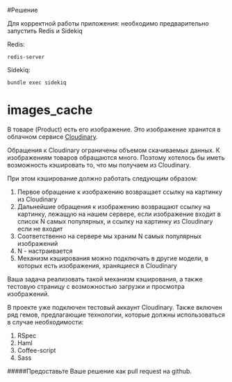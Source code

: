 #Решение

Для корректной работы приложения: необходимо предварительно запустить Redis и Sidekiq

Redis:

    redis-server

Sidekiq:

    bundle exec sidekiq


images_cache
============

В товаре (Product) есть его изображение. Это изображение хранится в облачном сервисе [Cloudinary](http://www.cloudinary.com).

Обращения к Cloudinary ограничены объемом скачиваемых данных. К изображениям товаров обращаются много. Поэтому хотелось бы иметь возможность кэшировать то, что мы получаем из Cloudinary.

При этом кэширование должно работать следующим образом:

1. Первое обращение к изображению возвращает ссылку на картинку из Cloudinary
2. Дальнейшие обращения к изображению возвращают ссылку на картинку, лежащую на нашем сервере, если изображение входит в список N самых популярных, и ссылку на картинку из Cloudinary если не входит
3. Соответственно на сервере мы храним N самых популярных изображений
4. N - настраивается
5. Механизм кэширования можно подключать в другие модели, в которых есть изображения, хранящиеся в Cloudinary


Ваша задача реализовать такой механизм кэширования, а также тестовую страницу с возможностью загрузки и просмотра изображений.

В проекте уже подключен тестовый аккаунт Cloudinary. Также включен ряд гемов, предлагающие технологии, которые должны использоваться в случае необходимости:

1. RSpec
2. Haml
3. Coffee-script
4. Sass

#####Предоставьте Ваше решение как pull request на github.
